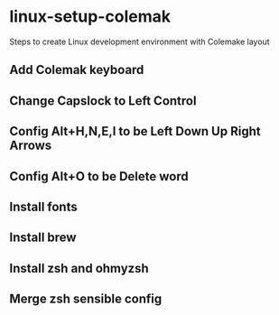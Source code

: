 # linux-setup-colemak
Steps to create Linux development environment with Colemake layout

## Add Colemak keyboard

## Change Capslock to Left Control

## Config Alt+H,N,E,I to be Left Down Up Right Arrows

## Config Alt+O to be Delete word

## Install fonts

## Install brew

## Install zsh and ohmyzsh

## Merge zsh sensible config

